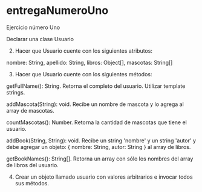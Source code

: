 # entregaNumeroUno
Ejercicio número Uno

Declarar una clase Usuario

2) Hacer que Usuario cuente con los siguientes atributos:
 
  nombre: String, apellido: String, libros: Object[], mascotas: String[]

3) Hacer que Usuario cuente con los siguientes métodos:

  getFullName(): String. Retorna el completo del usuario. Utilizar template strings.
  
  addMascota(String): void. Recibe un nombre de mascota y lo agrega al array de
  mascotas.
  
  countMascotas(): Number. Retorna la cantidad de mascotas que tiene el usuario.
  
  addBook(String, String): void. Recibe un string 'nombre' y un string 'autor' y
  debe agregar un objeto: { nombre: String, autor: String } al array de libros.
  
  getBookNames(): String[]. Retorna un array con sólo los nombres del array de
  libros del usuario.

4) Crear un objeto llamado usuario con valores arbitrarios e invocar todos sus métodos.

